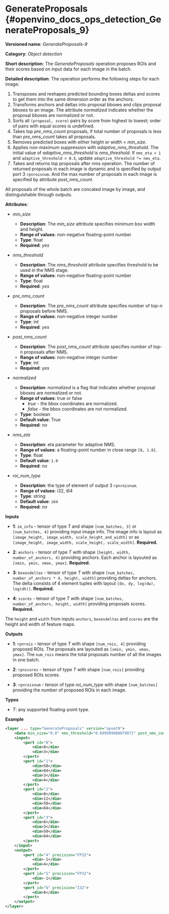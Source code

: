 # GenerateProposals {#openvino_docs_ops_detection_GenerateProposals_9}

**Versioned name**: *GenerateProposals-9*

**Category**: *Object detection*

**Short description**: The *GenerateProposals* operation proposes ROIs and their scores
based on input data for each image in the batch.

**Detailed description**: The operation performs the following steps for each image:

1.  Transposes and reshapes predicted bounding boxes deltas and scores to get them into the same dimension order as the
anchors.
2.  Transforms anchors and deltas into proposal bboxes and clips proposal bboxes to an image. The attribute *normalized*
indicates whether the proposal bboxes are normalized or not.
3.  Sorts all `(proposal, score)` pairs by score from highest to lowest; order of pairs with equal scores is undefined.
4.  Takes top *pre_nms_count* proposals, if total number of proposals is less than *pre_nms_count* takes all proposals.
5.  Removes predicted boxes with either height or width < *min_size*.
6.  Applies non-maximum suppression with *adaptive_nms_threshold*. The initial value of *adaptive_nms_threshold* is
*nms_threshold*. If `nms_eta < 1` and `adaptive_threshold > 0.5`, update `adaptive_threshold *= nms_eta`.
7.  Takes and returns top proposals after nms operation. The number of returned proposals in each image is dynamic and is specified by output port 3 `rpnroisnum`. And the max number of proposals in each image is specified by attribute *post_nms_count*.

All proposals of the whole batch are concated image by image, and distinguishable through outputs.

**Attributes**:

* *min_size*

    * **Description**: The *min_size* attribute specifies minimum box width and height.
    * **Range of values**: non-negative floating-point number
    * **Type**: float
    * **Required**: *yes*

* *nms_threshold*

    * **Description**: The *nms_threshold* attribute specifies threshold to be used in the NMS stage.
    * **Range of values**: non-negative floating-point number
    * **Type**: float
    * **Required**: *yes*

* *pre_nms_count*

    * **Description**: The *pre_nms_count* attribute specifies number of top-n proposals before NMS.
    * **Range of values**: non-negative integer number
    * **Type**: int
    * **Required**: *yes*

* *post_nms_count*

    * **Description**: The *post_nms_count* attribute specifies number of top-n proposals after NMS.
    * **Range of values**: non-negative integer number
    * **Type**: int
    * **Required**: *yes*

* *normalized*

    * **Description**: *normalized* is a flag that indicates whether proposal bboxes are normalized or not.
    * **Range of values**: true or false
      * *true* - the bbox coordinates are normalized.
      * *false* - the bbox coordinates are not normalized.
    * **Type**: boolean
    * **Default value**: True
    * **Required**: *no*

* *nms_eta*

    * **Description**: eta parameter for adaptive NMS.
    * **Range of values**: a floating-point number in close range `[0, 1.0]`.
    * **Type**: float
    * **Default value**: `1.0`
    * **Required**: *no*

* *roi_num_type*

    * **Description**: the type of element of output 3 `rpnroisnum`.
    * **Range of values**: i32, i64
    * **Type**: string
    * **Default value**: `i64`
    * **Required**: *no*

**Inputs**

* **1**: `im_info` - tensor of type *T* and shape `[num_batches, 3]` or `[num_batches, 4]` providing input image info. The image info is layout as `[image_height, image_width, scale_height_and_width]` or as `[image_height, image_width, scale_height, scale_width]`. **Required.**

* **2**: `anchors` - tensor of type *T* with shape `[height, width, number_of_anchors, 4]` providing anchors. Each anchor is layouted as `[xmin, ymin, xmax, ymax]`. **Required.**

* **3**: `boxesdeltas` - tensor of type *T* with shape `[num_batches, number_of_anchors * 4, height, width]` providing deltas for anchors. The delta consists of 4 element tuples with layout `[dx, dy, log(dw), log(dh)]`. **Required.**

* **4**: `scores` - tensor of type *T* with shape `[num_batches, number_of_anchors, height, width]` providing proposals scores.  **Required.**

The `height` and `width` from inputs `anchors`, `boxesdeltas` and `scores` are the height and width of feature maps.

**Outputs**

* **1**: `rpnrois` - tensor of type *T* with shape `[num_rois, 4]` providing proposed ROIs. The proposals are layouted as `[xmin, ymin, xmax, ymax]`. The `num_rois` means the total proposals number of all the images in one batch.

* **2**: `rpnscores` - tensor of type *T* with shape `[num_rois]` providing proposed ROIs scores.

* **3**: `rpnroisnum` - tensor of type *roi_num_type* with shape `[num_batches]` providing the number of proposed ROIs in each image.

**Types**

* *T*: any supported floating-point type.

**Example**

```xml
<layer ... type="GenerateProposals" version="opset9">
    <data min_size="0.0" nms_threshold="0.699999988079071" post_nms_count="1000" pre_nms_count="1000" roi_num_type="i32"/>
    <input>
        <port id="0">
            <dim>8</dim>
            <dim>3</dim>
        </port>
        <port id="1">
            <dim>50</dim>
            <dim>84</dim>
            <dim>3</dim>
            <dim>4</dim>
        </port>
        <port id="2">
            <dim>8</dim>
            <dim>12</dim>
            <dim>50</dim>
            <dim>84</dim>
        </port>
        <port id="3">
            <dim>8</dim>
            <dim>3</dim>
            <dim>50</dim>
            <dim>84</dim>
        </port>
    </input>
    <output>
        <port id="4" precision="FP32">
            <dim>-1</dim>
            <dim>4</dim>
        </port>
        <port id="5" precision="FP32">
            <dim>-1</dim>
        </port>
        <port id="6" precision="I32">
            <dim>8</dim>
        </port>
    </output>
</layer>
```
